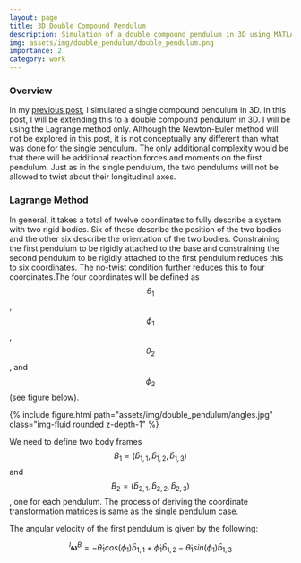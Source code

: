 ```yaml
---
layout: page
title: 3D Double Compound Pendulum
description: Simulation of a double compound pendulum in 3D using MATLAB.
img: assets/img/double_pendulum/double_pendulum.png
importance: 2
category: work
---
```

### Overview
In my <a href="https://jinhyunpark2459.github.io/projects/single_pendulum/">previous post</a>, I simulated a single compound pendulum in 3D. In this post, I will be extending this to a double compound pendulum in 3D. I will be using the Lagrange method only. Although the Newton-Euler method will not be explored in this post, it is not conceptually any different than what was done for the single pendulum. The only additional complexity would be that there will be additional reaction forces and moments on the first pendulum. Just as in the single pendulum, the two pendulums will not be allowed to twist about their longitudinal axes.

### Lagrange Method
In general, it takes a total of twelve coordinates to fully describe a system with two rigid bodies. Six of these describe the position of the two bodies and the other six describe the orientation of the two bodies. Constraining the first pendulum to be rigidly attached to the base and constraining the second pendulum to be rigidly attached to the first pendulum reduces this to six coordinates. The no-twist condition further reduces this to four coordinates.The four coordinates will be defined as $$\theta_1$$, $$\phi_1$$, $$\theta_2$$, and $$\phi_2$$ (see figure below).

<div class="row justify-content-sm-center">
    <div class="col-sm-8 mt-3 mt-md-0">
        {% include figure.html path="assets/img/double_pendulum/angles.jpg" class="img-fluid rounded z-depth-1" %}
    </div>
</div>

We need to define two body frames $$B_1=(\hat{b}_{1,1},\hat{b}_{1,2},\hat{b}_{1,3})$$ and $$B_2=(\hat{b}_{2,1},\hat{b}_{2,2},\hat{b}_{2,3})$$, one for each pendulum. The process of deriving the coordinate transformation matrices is same as the <a href="https://jinhyunpark2459.github.io/projects/single_pendulum/">single pendulum case</a>.

The angular velocity of the first pendulum is given by the following:

$$
{}^I\mathbf{\omega}^B=-\dot{\theta}_1cos(\phi_1)\hat{b}_{1,1}+\dot{\phi}_1\hat{b}_{1,2}-\dot{\theta}_1sin(\phi_1)\hat{b}_{1,3}
$$
